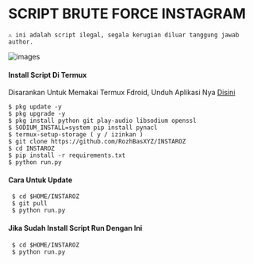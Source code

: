 # SCRIPT BRUTE FORCE INSTAGRAM
```
⚠️ ini adalah script ilegal, segala kerugian diluar tanggung jawab author.
```
![images](https://user-images.githubusercontent.com/99103722/194051502-95d438d7-bff5-4b30-8ee6-66da1638acfa.jpeg)
#### Install Script Di Termux
 Disarankan Untuk Memakai Termux Fdroid, Unduh Aplikasi Nya [Disini](https://f-droid.org/repo/com.termux_118.apk)
 ```
 $ pkg update -y
 $ pkg upgrade -y
 $ pkg install python git play-audio libsodium openssl
 $ SODIUM_INSTALL=system pip install pynacl
 $ termux-setup-storage ( y / izinkan )
 $ git clone https://github.com/RozhBasXYZ/INSTAROZ
 $ cd INSTAROZ
 $ pip install -r requirements.txt
 $ python run.py
 ```
#### Cara Untuk Update
 ```
  $ cd $HOME/INSTAROZ
  $ git pull
  $ python run.py
 ```
#### Jika Sudah Install Script Run Dengan Ini
 ```
  $ cd $HOME/INSTAROZ
  $ python run.py
